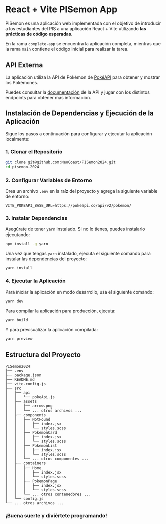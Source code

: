 # React + Vite PISemon App

PISemon es una aplicación web implementada con el objetivo de introducir a los estudiantes del PIS a una aplicación React + Vite utilizando **las prácticas de código esperadas**. 

En la rama `complete-app` se encuentra la aplicación completa, mientras que la rama `main` contiene el código inicial para realizar la tarea.

## API Externa

La aplicación utiliza la API de Pokémon de [PokéAPI](https://pokeapi.co/) para obtener y mostrar los Pokémones.

Puedes consultar la [documentación](https://pokeapi.co/docs/v2) de la API y jugar con los distintos endpoints para obtener más información.

## Instalación de Dependencias y Ejecución de la Aplicación

Sigue los pasos a continuación para configurar y ejecutar la aplicación localmente:

### 1. Clonar el Repositorio

```bash
git clone git@github.com:NeoCoast/PISemon2024.git
cd pisemon-2024
```

### 2. Configurar Variables de Entorno

Crea un archivo `.env` en la raíz del proyecto y agrega la siguiente variable de entorno:

```plaintext
VITE_POKEAPI_BASE_URL=https://pokeapi.co/api/v2/pokemon/
```

### 3. Instalar Dependencias

Asegúrate de tener `yarn` instalado. Si no lo tienes, puedes instalarlo ejecutando:

```bash
npm install -g yarn
```

Una vez que tengas `yarn` instalado, ejecuta el siguiente comando para instalar las dependencias del proyecto:

```bash
yarn install
```

### 4. Ejecutar la Aplicación

Para iniciar la aplicación en modo desarrollo, usa el siguiente comando:

```bash
yarn dev
```

Para compilar la aplicación para producción, ejecuta:

```bash
yarn build
```

Y para previsualizar la aplicación compilada:

```bash
yarn preview
```

## Estructura del Proyecto

```plaintext
PISemon2024
├── .env
├── package.json
├── README.md
├── vite.config.js
├── src
│   ├── api
│   │   └── pokeApi.js
│   ├── assets
│   │   ├── arrow.png
│   │   └── ... otros archivos ...
│   ├── components
│   │   ├── NotFound
│   │   │   ├── index.jsx
│   │   │   └── styles.scss
│   │   ├── PokemonCard
│   │   │   ├── index.jsx
│   │   │   └── styles.scss
│   │   ├── PokemonList
│   │   │   ├── index.jsx
│   │   │   └── styles.scss
│   │   └── ... otros componentes ...
│   ├── containers
│   │   ├── Home
│   │   │   ├── index.jsx
│   │   │   └── styles.scss
│   │   ├── PokemonPage
│   │   │   ├── index.jsx
│   │   │   └── styles.scss
│   │   └── ... otros contenedores ...
│   └── config.js
└── ... otros archivos ...
```

### ¡Buena suerte y diviértete programando!

